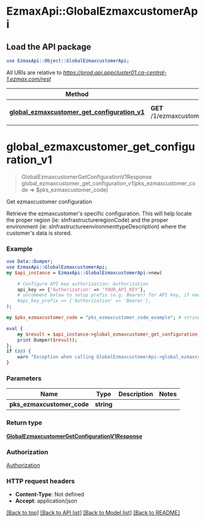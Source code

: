 # EzmaxApi::GlobalEzmaxcustomerApi

## Load the API package
```perl
use EzmaxApi::Object::GlobalEzmaxcustomerApi;
```

All URIs are relative to *https://prod.api.appcluster01.ca-central-1.ezmax.com/rest*

Method | HTTP request | Description
------------- | ------------- | -------------
[**global_ezmaxcustomer_get_configuration_v1**](GlobalEzmaxcustomerApi.md#global_ezmaxcustomer_get_configuration_v1) | **GET** /1/ezmaxcustomer/{pksEzmaxcustomerCode}/getConfiguration | Get ezmaxcustomer configuration


# **global_ezmaxcustomer_get_configuration_v1**
> GlobalEzmaxcustomerGetConfigurationV1Response global_ezmaxcustomer_get_configuration_v1(pks_ezmaxcustomer_code => $pks_ezmaxcustomer_code)

Get ezmaxcustomer configuration

Retrieve the ezmaxcustomer's specific configuration. This will help locate the proper region (ie: sInfrastructureregionCode) and the proper environment (ie: sInfrastructureenvironmenttypeDescription) where the customer's data is stored.

### Example
```perl
use Data::Dumper;
use EzmaxApi::GlobalEzmaxcustomerApi;
my $api_instance = EzmaxApi::GlobalEzmaxcustomerApi->new(

    # Configure API key authorization: Authorization
    api_key => {'Authorization' => 'YOUR_API_KEY'},
    # uncomment below to setup prefix (e.g. Bearer) for API key, if needed
    #api_key_prefix => {'Authorization' => 'Bearer'},
);

my $pks_ezmaxcustomer_code = "pks_ezmaxcustomer_code_example"; # string | 

eval {
    my $result = $api_instance->global_ezmaxcustomer_get_configuration_v1(pks_ezmaxcustomer_code => $pks_ezmaxcustomer_code);
    print Dumper($result);
};
if ($@) {
    warn "Exception when calling GlobalEzmaxcustomerApi->global_ezmaxcustomer_get_configuration_v1: $@\n";
}
```

### Parameters

Name | Type | Description  | Notes
------------- | ------------- | ------------- | -------------
 **pks_ezmaxcustomer_code** | **string**|  | 

### Return type

[**GlobalEzmaxcustomerGetConfigurationV1Response**](GlobalEzmaxcustomerGetConfigurationV1Response.md)

### Authorization

[Authorization](../README.md#Authorization)

### HTTP request headers

 - **Content-Type**: Not defined
 - **Accept**: application/json

[[Back to top]](#) [[Back to API list]](../README.md#documentation-for-api-endpoints) [[Back to Model list]](../README.md#documentation-for-models) [[Back to README]](../README.md)

